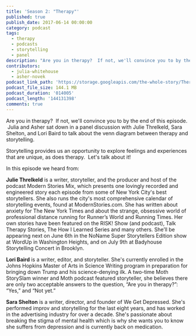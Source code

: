 ```yaml
---
title: 'Season 2: "Therapy"'
published: true
publish_date: 2017-06-14 00:00:00
category: podcast
tags:
  - therapy
  - podcasts
  - storytelling
  - panel
description: "Are you in therapy?  If not, we'll convince you to by the end of this episode.  Julia and Asher sat down in a panel discussion with Julie Threlkeld, Sara Shelton, and Lori Baird to talk about the venn diagram between therapy and storytelling."
contributors:
  - julia-whitehouse
  - asher-novek
podcast_link_path: 'https://storage.googleapis.com/the-whole-story/Therapy%20Episode%202%20FINAL%20(1).mp3'
podcast_file_size: 144.1 MB
podcast_duration: '014005'
podcast_length: '144131398'
comments: true
---
```



Are you in therapy?  If not, we'll convince you to by the end of this episode.  Julia and Asher sat down in a panel discussion with Julie Threlkeld, Sara Shelton, and Lori Baird to talk about the venn diagram between therapy and storytelling.

Storytelling provides us an opportunity to explore feelings and experiences that are unique, as does therapy.  Let's talk about it!

In this episode we heard from:

**Julie Threlkeld** is a writer, storyteller, and the producer and host of the podcast Modern Stories Mix, which presents one lovingly recorded and engineered story each episode from some of New York City's best storytellers. She also runs the city's most comprehensive calendar of storytelling events, found at ModernStories.com. She has written about anxiety for The New York Times and about the strange, obsessive world of professional distance running for Runner’s World and Running Times. Her own stories have been featured on the RISK! Show (and podcast), Talk Therapy Stories, The How I Learned Series and many others. She’ll be appearing next on June 6th in the NoName Super Storytellers Edition show at WordUp in Washington Heights, and on July 9th at Badyhouse Storytelling Concert in Brooklyn.

**Lori Baird** is a writer, editor, and storyteller. She's currently enrolled in the Johns Hopkins Master of Arts in Science Writing program in preparation for bringing down Trump and his science-denying ilk. A two-time Moth StorySlam winner and Moth podcast featured storyteller, she believes there are only two acceptable answers to the question, “Are you in therapy?”: “Yes,” and “Not yet.”

**Sara Shelton** is a writer, director, and founder of We Get Depressed. She's performed improv and storytelling for the last eight years, and has worked in the advertising industry for over a decade. She's passionate about breaking the stigma of mental health which is why she wants you to know she suffers from depression and is currently back on medication.
